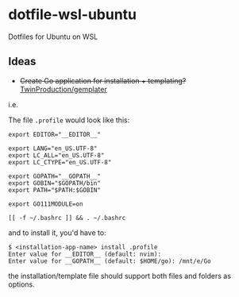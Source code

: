 # dotfile-wsl-ubuntu

Dotfiles for Ubuntu on WSL

## Ideas

- ~~Create Go application for installation + templating?~~ [TwinProduction/gemplater](https://github.com/TwinProduction/gemplater) 


i.e.

The file `.profile` would look like this:
```
export EDITOR="__EDITOR__"

export LANG="en_US.UTF-8"
export LC_ALL="en_US.UTF-8"
export LC_CTYPE="en_US.UTF-8"

export GOPATH="__GOPATH__"
export GOBIN="$GOPATH/bin"
export PATH="$PATH:$GOBIN"

export GO111MODULE=on

[[ -f ~/.bashrc ]] && . ~/.bashrc
```

and to install it, you'd have to:

```
$ <installation-app-name> install .profile
Enter value for __EDITOR__ (default: nvim): 
Enter value for __GOPATH__ (default: $HOME/go): /mnt/e/Go
```

the installation/template file should support both files and folders as options.

